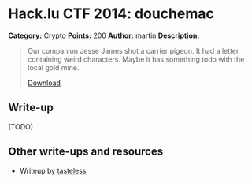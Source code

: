 # Hack.lu CTF 2014: douchemac

**Category:** Crypto
**Points:** 200
**Author:** martin
**Description:**

> Our companion Jesse James shot a carrier pigeon. It had a letter containing weird characters. Maybe it has something todo with the local gold mine.
>
> [Download](douchemac_5386355bd9a1a4b11b196480f2e6ed78.pcap)

## Write-up

(TODO)

## Other write-ups and resources

* Writeup by [tasteless](http://tasteless.se/2014/10/hack-lu-ctf-2014-douchemac/)
